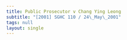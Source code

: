 ```yaml
---
title: Public Prosecutor v Chang Ying Leong
subtitle: "[2001] SGHC 110 / 24\_May\_2001"
tags: null
layout: single
---
```


